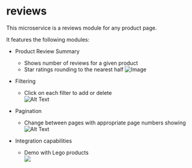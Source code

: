 # reviews

This microservice is a reviews module for any product page.

It features the following modules:

* Product Review Summary
  * Shows number of reviews for a given product
  * Star ratings rounding to the nearest half
  ![Image](https://i.imgur.com/Q7GFE3F.png)
  
* Filtering
  * Click on each filter to add or delete  
  ![Alt Text](https://media.giphy.com/media/VCb5QElafKGeHYjvtp/giphy.gif)  
  
* Pagination
  * Change between pages with appropriate page numbers showing  
  ![Alt Text](https://media.giphy.com/media/jhwrPt9Tp5WtNHvthQ/giphy.gif)  

* Integration capabilities
  * Demo with Lego products  
  [![](http://img.youtube.com/vi/M17mCngyk60/0.jpg)](http://www.youtube.com/watch?v=M17mCngyk60 "")  
